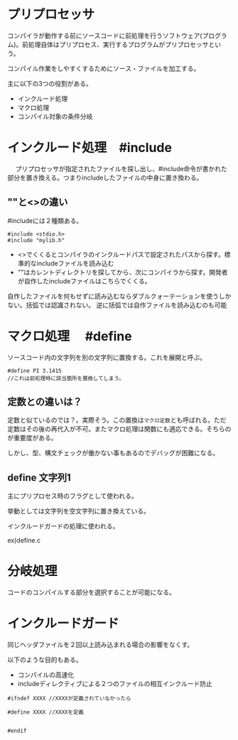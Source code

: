 # プリプロセッサ

コンパイラが動作する前にソースコードに前処理を行うソフトウェア(プログラム)。前処理自体はプリプロセス、実行するプログラムがプリプロセッサという。

コンパイル作業をしやすくするためにソース・ファイルを加工する。

主に以下の3つの役割がある。

- インクルード処理
- マクロ処理
- コンパイル対象の条件分岐

# インクルード処理　#include
　
プリプロセッサが指定されたファイルを探し出し、#include命令が書かれた部分を置き換える。つまりincludeしたファイルの中身に置き換わる。

## ""と<>の違い

#includeには２種類ある。

```
#include <stdio.h>
#include "mylib.h"
```

- <>でくくるとコンパイラのインクルードパスで設定されたパスから探す。標準的なincludeファイルを読み込む
- ""はカレントディレクトリを探してから、次にコンパイラから探す。開発者が自作したincludeファイルはこちらでくくる。

自作したファイルを何もせずに読み込むならダブルクォーテーションを使うしかない。括弧では認識されない。
逆に括弧では自作ファイルを読み込むのも可能


# マクロ処理 　#define

ソースコード内の文字列を別の文字列に置換する。これを展開と呼ぶ。

```
#define PI 3.1415
//これは前処理時に該当箇所を置換してしまう。
```

## 定数との違いは？

定数と似ているのでは？。実際そう。この置換は`マクロ定数`とも呼ばれる。ただ定数はその後の再代入が不可。またマクロ処理は関数にも適応できる。そちらのが重要度がある。

しかし、型、構文チェックが働かない事もあるのでデバッグが困難になる。

## define 文字列1

主にプリプロセス時のフラグとして使われる。

挙動としては文字列を空文字列に置き換えている。

インクルードガードの処理に使われる。

ex)define.c

# 分岐処理

コードのコンパイルする部分を選択することが可能になる。


# インクルードガード

同じヘッダファイルを２回以上読み込まれる場合の影響をなくす。

以下のような目的もある。

- コンパイルの高速化
- includeディレクティブによる２つのファイルの相互インクルード防止

```
#ifndef XXXX //XXXXが定義されていなかったら

#define XXXX //XXXXを定義


#endif
```



